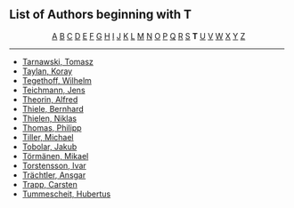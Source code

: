 <h2>List of Authors beginning with T</h2>
<p style="text-align:center"><a href="authors_A.html">A</a>&nbsp;<a href="authors_B.html">B</a>&nbsp;<a href="authors_C.html">C</a>&nbsp;<a href="authors_D.html">D</a>&nbsp;<a href="authors_E.html">E</a>&nbsp;<a href="authors_F.html">F</a>&nbsp;<a href="authors_G.html">G</a>&nbsp;<a href="authors_H.html">H</a>&nbsp;<a href="authors_I.html">I</a>&nbsp;<a href="authors_J.html">J</a>&nbsp;<a href="authors_K.html">K</a>&nbsp;<a href="authors_L.html">L</a>&nbsp;<a href="authors_M.html">M</a>&nbsp;<a href="authors_N.html">N</a>&nbsp;<a href="authors_O.html">O</a>&nbsp;<a href="authors_P.html">P</a>&nbsp;<a href="authors_Q.html">Q</a>&nbsp;<a href="authors_R.html">R</a>&nbsp;<a href="authors_S.html">S</a>&nbsp;<b>T</b>&nbsp;<a href="authors_U.html">U</a>&nbsp;<a href="authors_V.html">V</a>&nbsp;<a href="authors_W.html">W</a>&nbsp;<a href="authors_X.html">X</a>&nbsp;<a href="authors_Y.html">Y</a>&nbsp;<a href="authors_Z.html">Z</a>&nbsp;</p>
<hr width="98%" />
<ul class="authors_list">
<li><a href="author_300.html">Tarnawski, Tomasz</a></li><li><a href="author_301.html">Taylan, Koray</a></li><li><a href="author_302.html">Tegethoff, Wilhelm</a></li><li><a href="author_303.html">Teichmann, Jens</a></li><li><a href="author_304.html">Theorin, Alfred</a></li><li><a href="author_305.html">Thiele, Bernhard</a></li><li><a href="author_306.html">Thielen, Niklas</a></li><li><a href="author_307.html">Thomas, Philipp</a></li><li><a href="author_308.html">Tiller, Michael</a></li><li><a href="author_309.html">Tobolar, Jakub</a></li><li><a href="author_310.html">Törmänen, Mikael</a></li><li><a href="author_311.html">Torstensson, Ivar</a></li><li><a href="author_312.html">Trächtler, Ansgar</a></li><li><a href="author_313.html">Trapp, Carsten</a></li><li><a href="author_314.html">Tummescheit, Hubertus</a></li></ul>